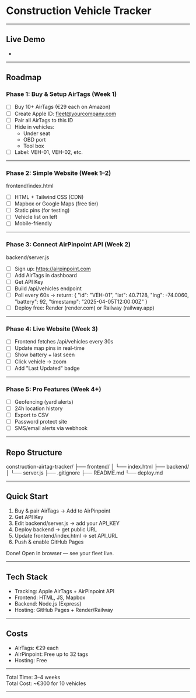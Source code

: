 # Construction Vehicle Tracker
---

## Live Demo
-

---

## Roadmap

### Phase 1: Buy & Setup AirTags (Week 1)
- [ ] Buy 10+ AirTags (€29 each on Amazon)
- [ ] Create Apple ID: fleet@yourcompany.com
- [ ] Pair all AirTags to this ID
- [ ] Hide in vehicles:
  - Under seat
  - OBD port
  - Tool box
- [ ] Label: VEH-01, VEH-02, etc.

---

### Phase 2: Simple Website (Week 1–2)
frontend/index.html
- [ ] HTML + Tailwind CSS (CDN)
- [ ] Mapbox or Google Maps (free tier)
- [ ] Static pins (for testing)
- [ ] Vehicle list on left
- [ ] Mobile-friendly

---

### Phase 3: Connect AirPinpoint API (Week 2)
backend/server.js
- [ ] Sign up: https://airpinpoint.com
- [ ] Add AirTags in dashboard
- [ ] Get API Key
- [ ] Build /api/vehicles endpoint
- [ ] Poll every 60s → return:
  {
    "id": "VEH-01",
    "lat": 40.7128,
    "lng": -74.0060,
    "battery": 92,
    "timestamp": "2025-04-05T12:00:00Z"
  }
- [ ] Deploy free: Render (render.com) or Railway (railway.app)

---

### Phase 4: Live Website (Week 3)
- [ ] Frontend fetches /api/vehicles every 30s
- [ ] Update map pins in real-time
- [ ] Show battery + last seen
- [ ] Click vehicle → zoom
- [ ] Add "Last Updated" badge

---

### Phase 5: Pro Features (Week 4+)
- [ ] Geofencing (yard alerts)
- [ ] 24h location history
- [ ] Export to CSV
- [ ] Password protect site
- [ ] SMS/email alerts via webhook

---

## Repo Structure
construction-airtag-tracker/
├── frontend/
│   └── index.html
├── backend/
│   └── server.js
├── .gitignore
├── README.md
└── deploy.md

---

## Quick Start

1. Buy & pair AirTags → Add to AirPinpoint
2. Get API Key
3. Edit backend/server.js → add your API_KEY
4. Deploy backend → get public URL
5. Update frontend/index.html → set API_URL
6. Push & enable GitHub Pages

Done! Open in browser — see your fleet live.

---

## Tech Stack
- Tracking: Apple AirTags + AirPinpoint API
- Frontend: HTML, JS, Mapbox
- Backend: Node.js (Express)
- Hosting: GitHub Pages + Render/Railway

---

## Costs
- AirTags: €29 each
- AirPinpoint: Free up to 32 tags
- Hosting: Free

---

Total Time: 3–4 weeks  
Total Cost: ~€300 for 10 vehicles

---

